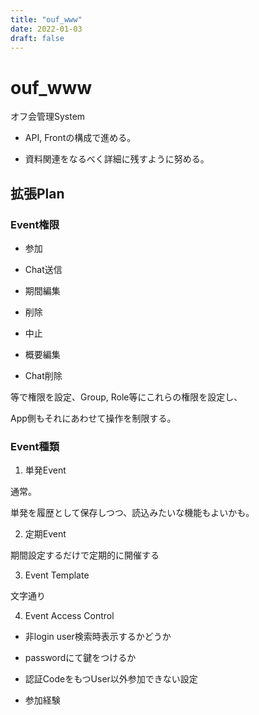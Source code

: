 ```yaml
---
title: "ouf_www"
date: 2022-01-03
draft: false
---
```

# ouf_www

オフ会管理System

* API, Frontの構成で進める。

* 資料関連をなるべく詳細に残すように努める。

## 拡張Plan

### Event権限

* 参加

* Chat送信

* 期間編集

* 削除

* 中止

* 概要編集

* Chat削除

等で権限を設定、Group, Role等にこれらの権限を設定し、

App側もそれにあわせて操作を制限する。

### Event種類

1. 単発Event

通常。

単発を履歴として保存しつつ、読込みたいな機能もよいかも。

2. 定期Event

期間設定するだけで定期的に開催する

3. Event Template

文字通り

4. Event Access Control

* 非login user検索時表示するかどうか

* passwordにて鍵をつけるか

* 認証CodeをもつUser以外参加できない設定

* 参加経験
